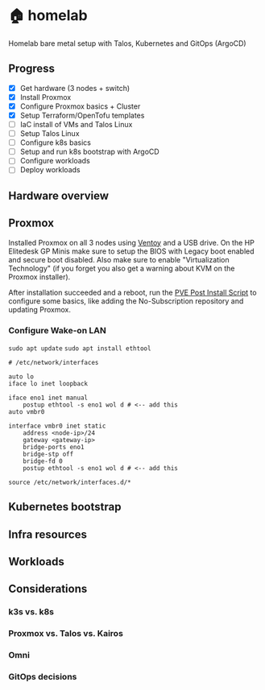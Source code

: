 # 🏠 homelab
Homelab bare metal setup with Talos, Kubernetes and GitOps (ArgoCD)

## Progress

- [x] Get hardware (3 nodes + switch)
- [x] Install Proxmox
- [x] Configure Proxmox basics + Cluster
- [x] Setup Terraform/OpenTofu templates
- [ ] IaC install of VMs and Talos Linux
- [ ] Setup Talos Linux
- [ ] Configure k8s basics
- [ ] Setup and run k8s bootstrap with ArgoCD
- [ ] Configure workloads
- [ ] Deploy workloads

## Hardware overview


## Proxmox
Installed Proxmox on all 3 nodes using [Ventoy](https://www.ventoy.net/en/index.html) and a USB drive. On the HP Elitedesk GP Minis make sure to setup the BIOS with Legacy boot enabled and secure boot disabled. Also make sure to enable "Virtualization Technology" (if you forget you also get a warning about KVM on the Proxmox installer).

After installation succeeded and a reboot, run the [PVE Post Install Script](https://community-scripts.github.io/ProxmoxVE/scripts?id=post-pve-install) to configure some basics, like adding the No-Subscription repository and updating Proxmox.

### Configure Wake-on LAN
`sudo apt update`
`sudo apt install ethtool`

```
# /etc/network/interfaces

auto lo
iface lo inet loopback

iface eno1 inet manual
    postup ethtool -s eno1 wol d # <-- add this
auto vmbr0

interface vmbr0 inet static
    address <node-ip>/24
    gateway <gateway-ip>
    bridge-ports eno1
    bridge-stp off
    bridge-fd 0
    postup ethtool -s eno1 wol d # <-- add this

source /etc/network/interfaces.d/*
```

## Kubernetes bootstrap

## Infra resources

## Workloads

## Considerations

### k3s vs. k8s

### Proxmox vs. Talos vs. Kairos

### Omni

### GitOps decisions
